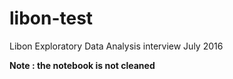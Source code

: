 # libon-test
Libon Exploratory Data Analysis interview July 2016

**Note : the notebook is not cleaned**
